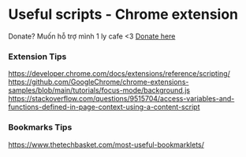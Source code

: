# Useful scripts - Chrome extension


Donate? Muốn hỗ trợ mình 1 ly cafe <3 [Donate here](https://github.com/HoangTran0410/HoangTran0410/blob/main/DONATE.md)

### Extension Tips

https://developer.chrome.com/docs/extensions/reference/scripting/
https://github.com/GoogleChrome/chrome-extensions-samples/blob/main/tutorials/focus-mode/background.js
https://stackoverflow.com/questions/9515704/access-variables-and-functions-defined-in-page-context-using-a-content-script

### Bookmarks Tips

https://www.thetechbasket.com/most-useful-bookmarklets/
